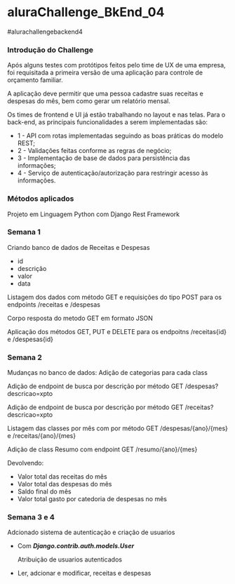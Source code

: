 # aluraChallenge_BkEnd_04
#alurachallengebackend4

<h3>Introdução do Challenge</h3>
<p>Após alguns testes com protótipos feitos pelo time de UX de uma empresa, foi requisitada a primeira versão de uma aplicação para controle de orçamento familiar.</p>
<p>A aplicação deve permitir que uma pessoa cadastre suas receitas e despesas do mês, bem como gerar um relatório mensal.</p>
<p>Os times de frontend e UI já estão trabalhando no layout e nas telas. Para o back-end, as principais funcionalidades a serem implementadas são:</p>
<ul>
<li>1 - API com rotas implementadas seguindo as boas práticas do modelo REST;</li>
<li>2 - Validações feitas conforme as regras de negócio;</li>
<li>3 - Implementação de base de dados para persistência das informações;</li>
<li>4 - Serviço de autenticação/autorização para restringir acesso às informações.</li>
</ul>  
<h3>Métodos aplicados</h3>
<p>Projeto em Linguagem Python com Django Rest Framework</p>

<h3><strong>Semana 1</strong></h3>
<p>Criando banco de dados de Receitas e Despesas</p>
<ul>
    <li>id</li>
    <li>descrição</li>
    <li>valor</li>
    <li>data</li>
</ul>
<p>Listagem dos dados com método GET e requisições do tipo POST para os endpoints /receitas e /despesas</p>
<p>Corpo resposta do metodo GET em formato JSON</p>
<p>Aplicação dos métodos GET, PUT e DELETE para os endpoitns /receitas{id} e /despesas{id} </p>

<h3><strong>Semana 2</strong></h3>
<p>Mudanças no banco de dados: Adição de categorias para cada class</p>
<p>Adição de endpoint de busca por descrição por método GET /despesas?descricao=xpto </p>
<p>Adição de endpoint de busca por descrição por método GET /receitas?descricao=xpto </p>
<p>Listagem das classes por mês com por método GET /despesas/{ano}/{mes} e /receitas/{ano}/{mes}</p>
<p>Adição de class Resumo com endpoint GET /resumo/{ano}/{mes}</p>
<p>Devolvendo:</p>
<ul>
    <li>Valor total das receitas do mês</li>
    <li>Valor total das despesas do mês</li>
    <li>Saldo final do mês</li>
    <li>Valor total gasto por catedoria de despesas no mês</li>
</ul>
<h3><strong>Semana 3 e 4</strong></h3>
<p>Adcionado sistema de autenticação e criação de usuarios</p>
<ul>
    <li>Com <strong><em>Django.contrib.auth.models.User</em></strong></li>
</ul>
<ul>
<p>Atribuição de usuarios autenticados</p>
    <li>Ler, adcionar e modificar, receitas e despesas</li>
</ul>